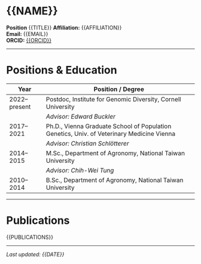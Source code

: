 # {{NAME}}

**Position** {{TITLE}}
**Affiliation:** {{AFFILIATION}}  
**Email:** {{EMAIL}}  
**ORCID:** [{{ORCID}}](https://orcid.org/{{ORCID}})

---

# Positions & Education

| Year         | Position / Degree                                                                 |
|--------------|------------------------------------------------------------------------------------|
| 2022–present | Postdoc, Institute for Genomic Diversity, Cornell University  |  
|              | *Advisor: Edward Buckler*                      |
| 2017–2021    | Ph.D., Vienna Graduate School of Population Genetics, Univ. of Veterinary Medicine Vienna  |
|              | *Advisor: Christian Schlötterer* |
| 2014–2015    | M.Sc., Department of Agronomy, National Taiwan University  |
|              | *Advisor: Chih-Wei Tung* |
| 2010–2014    | B.Sc., Department of Agronomy, National Taiwan University                         |

---

# Publications

{{PUBLICATIONS}}

---

_Last updated: {{DATE}}_
